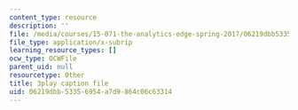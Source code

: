 ```yaml
---
content_type: resource
description: ''
file: /media/courses/15-071-the-analytics-edge-spring-2017/06219dbb53356954a7d9864c06c63314_1G6iJmM64LA.srt
file_type: application/x-subrip
learning_resource_types: []
ocw_type: OCWFile
parent_uid: null
resourcetype: Other
title: 3play caption file
uid: 06219dbb-5335-6954-a7d9-864c06c63314
---
```

